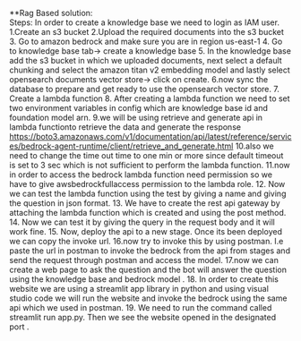 **Rag Based solution:<br/>
Steps:
In order to create a knowledge base we need to login as IAM user.
1.Create an s3 bucket
2.Upload the required documents into the s3 bucket 3. Go to amazon bedrock and make sure you are in region us-east-1 4. Go to knowledge base tab-> create a knowledge base 5. In the knowledge base add the s3 bucket in which we uploaded documents, next select a default chunking and select the amazon titan v2 embedding model and lastly select opensearch documents vector store-> click on create.
6.now sync the database to prepare and get ready to use the opensearch vector store. 7. Create a lambda function 8. After creating a lambda function we need to set two environment variables in config which are knowledge base id and foundation model arn.
9.we will be using retrieve and generate api in lambda functionto retrieve the data and generate the response
https://boto3.amazonaws.com/v1/documentation/api/latest/reference/services/bedrock-agent-runtime/client/retrieve_and_generate.html
10.also we need to change the time out time to one min or more since default timeout is set to 3 sec which is not sufficient to perform the lambda function.
11.now in order to access the bedrock lambda function need permission so we have to give awsbedrockfullaccess permission to the lambda role. 12. Now we can test the lambda function using the test by giving a name and giving the question in json format. 13. We have to create the rest api gateway by attaching the lambda function which is created and using the post method. 14. Now we can test it by giving the query in the request body and it will work fine. 15. Now, deploy the api to a new stage. Once its been deployed we can copy the invoke url.
16.now try to invoke this by using postman. I.e paste the url in postman to invoke the bedrock from the api from stages and send the request through postman and access the model.
17.now we can create a web page to ask the question and the bot will answer the question using the knowledge base and bedrock model . 18. In order to create this website we are using a streamlit app library in python and using visual studio code we will run the website and invoke the bedrock using the same api which we used in postman. 19. We need to run the command called streamlit run app.py. Then we see the website opened in the designated port .

